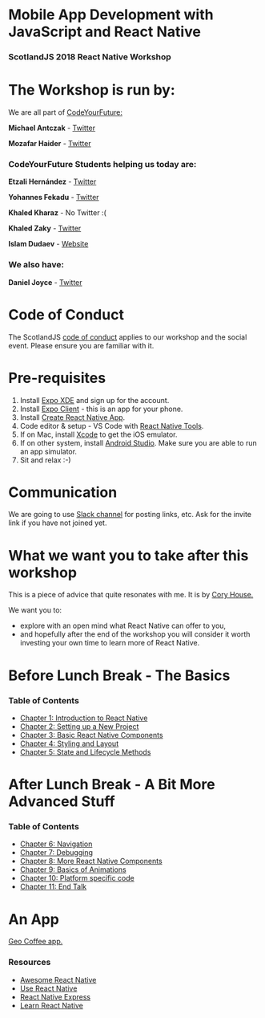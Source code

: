# Mobile App Development with JavaScript and React Native

### ScotlandJS 2018 React Native Workshop

# The Workshop is run by:

We are all part of [CodeYourFuture:](https://twitter.com/CodeYourFuture_) 

**Michael Antczak** - [Twitter](https://twitter.com/AntczakMichael)

**Mozafar Haider** - [Twitter](https://twitter.com/kabaros) 

### CodeYourFuture Students helping us today are:

**Etzali Hernández** - [Twitter](https://twitter.com/TopiMorita) 

**Yohannes Fekadu** - [Twitter](https://twitter.com/fekadu_yohannes) 

**Khaled Kharaz** - No Twitter :(

**Khaled Zaky** - [Twitter](https://twitter.com/khaledkzy) 

**Islam Dudaev** - [Website](https://islamdudaev.ru) 

### We also have:

**Daniel Joyce** - [Twitter](https://twitter.com/DanielToDev) 

# Code of Conduct
The ScotlandJS [code of conduct](http://scotlandjs.com/codeofconduct/) applies to our workshop and the social event.
Please ensure you are familiar with it.


# Pre-requisites

1.  Install [Expo XDE](https://expo.io/tools#xde) and sign up for the account.
2.  Install [Expo Client](https://expo.io/tools#client) - this is an app for your phone.
3.  Install [Create React Native App](https://github.com/react-community/create-react-native-app#installation).
4.  Code editor & setup - VS Code with [React Native Tools](https://marketplace.visualstudio.com/items?itemName=vsmobile.vscode-react-native).
5.  If on Mac, install [Xcode](https://developer.apple.com/xcode/) to get the iOS emulator.
6.  If on other system, install [Android Studio](https://developer.android.com/studio/). Make sure you are able to run an app simulator.
7.  Sit and relax :-)

# Communication

We are going to use [Slack channel](https://scotjs-workshop.slack.com/) for posting links, etc. Ask for the invite link if you have not joined yet.

# What we want you to take after this workshop

This is a piece of advice that quite resonates with me. It is by [Cory House.](https://twitter.com/housecor/status/1019199012908552192)

We want you to:

- explore with an open mind what React Native can offer to you,
- and hopefully after the end of the workshop you will consider it worth investing your own time to learn more of React Native.

# Before Lunch Break - The Basics

### Table of Contents

- [Chapter 1: Introduction to React Native](chapters/1-Introduction.md)
- [Chapter 2: Setting up a New Project](chapters/2-Setup.md)
- [Chapter 3: Basic React Native Components](chapters/3-Basics.md)
- [Chapter 4: Styling and Layout](chapters/4-Layout.md)
- [Chapter 5: State and Lifecycle Methods](chapters/5-State.md)

# After Lunch Break - A Bit More Advanced Stuff

### Table of Contents

- [Chapter 6: Navigation](chapters/6-Navigation.md)
- [Chapter 7: Debugging](chapters/7-Debugging.md)
- [Chapter 8: More React Native Components](chapters/8-MoreComponents.md)
- [Chapter 9: Basics of Animations](chapters/9-Animations.md)
- [Chapter 10: Platform specific code](chapters/10-Platform.md)
- [Chapter 11: End Talk](chapters/11-EndTalk.md)

# An App
[Geo Coffee app.](https://github.com/DanielAJoyce/geo-coffee)

### Resources

- [Awesome React Native](https://github.com/jondot/awesome-react-native)
- [Use React Native](http://www.reactnative.com/)
- [React Native Express](http://www.reactnativeexpress.com/)
- [Learn React Native](https://www.fullstackreact.com/react-native/)
